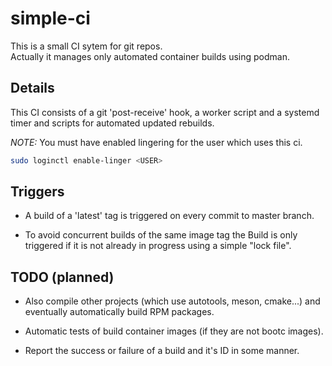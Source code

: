 # simple-ci

This is a small CI sytem for git repos.  
Actually it manages only automated container builds using podman.

## Details

This CI consists of a git 'post-receive' hook, a worker script and a
systemd timer and scripts for automated updated rebuilds.  

_*NOTE:*_ You must have enabled lingering for the user which uses this ci.

```sh
sudo loginctl enable-linger <USER>
```

## Triggers

* A build of a 'latest' tag is triggered on every commit to master branch.

* To avoid concurrent builds of the same image tag the Build is only triggered
if it is not already in progress using a simple "lock file".

## TODO (planned)

* Also compile other projects (which use autotools, meson, cmake...) and
eventually automatically build RPM packages.

* Automatic tests of build container images (if they are not bootc images).

* Report the success or failure of a build and it's ID in some manner.

